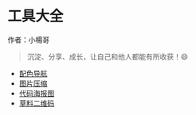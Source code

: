 # 工具大全

作者：小楊哥


>沉淀、分享、成长，让自己和他人都能有所收获！😄

- [配色导航](https://color.uisdc.com/pick.html)
- [图片压缩](https://squoosh.app/)
- [代码海报图](https://carbon.now.sh/)
- [草料二维码](https://cli.im/)